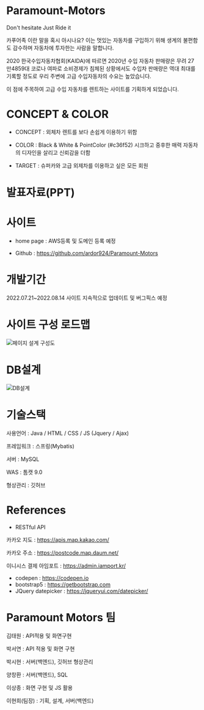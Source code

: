 # Paramount-Motors 
Don't hesitate
Just Ride it

카푸어족 이란 말을 혹시 아시나요?
이는 멋있는 자동차를 구입하기 위해 생계의 불편함도 감수하며 자동차에 투자한는 사람을 말합니다.

2020 한국수입자동차협회(KAIDA)에 따르면 2020년 수입 자동차 판매량은 무려 27만4859대 
코로나 여파로 소비경제가 침체된 상황에서도 수입차 판매량은 역대 최대를 기록할 정도로
우리 주변에 고급 수입자동차의 수요는 높았습니다.

이 점에 주목하여 고급 수입 자동차를 렌트하는 사이트를 기획하게 되었습니다.

# CONCEPT & COLOR

- CONCEPT :
외체차 렌트를 보다 손쉽게 
이용하기 위함 

- COLOR :
Black & White 
& PointColor (#c36f52) 
시크하고 중후한 매력
자동차의 디자인을 살리고 신뢰감을 더함

- TARGET :
슈퍼카와 고급 외제차를 이용하고 싶은 모든 회원

# 발표자료(PPT)


# 사이트
- home page : AWS등록 및 도메인 등록 예정

- Github : https://github.com/ardor924/Paramount-Motors


# 개발기간
2022.07.21~2022.08.14
사이트 지속적으로 업데이트 및 버그픽스 예정

# 사이트 구성 로드맵
![페이지 설계 구성도](https://user-images.githubusercontent.com/106001182/185879017-4bd6bbe3-881f-414e-b9d1-01b12f2b4a10.png)


# DB설계
![DB설계](https://user-images.githubusercontent.com/106001182/185865274-f02d2662-8955-4a0d-a214-acd2ce026ad7.png)


# 기술스택

사용언어 :
Java / HTML / CSS / JS (Jquery / Ajax)

프레임워크 : 스프링(Mybatis)

서버 : MySQL

WAS : 톰캣 9.0

형상관리 : 깃허브

# References
- RESTful API  

카카오 지도  : https://apis.map.kakao.com/

카카오 주소  : https://postcode.map.daum.net/

이니시스 결제 아임포트  : https://admin.iamport.kr/

- codepen :  https://codepen.io 
- bootstrap5 : https://getbootstrap.com
- JQuery datepicker : https://jqueryui.com/datepicker/


# Paramount Motors 팀

김태원 : API적용 및 화면구현

박서연 : API 적용 및 화면 구현

박시현 : 서버(백엔드), 깃허브 형상관리

양창환 : 서버(백엔드), SQL

이상종 : 화면 구현 및 JS 활용

이현희(팀장) : 기획, 설계, 서버(백엔드)
